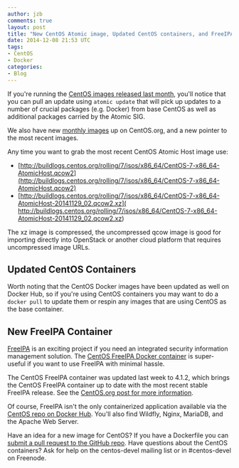 ```yaml
---
author: jzb
comments: true
layout: post
title: "New CentOS Atomic image, Updated CentOS containers, and FreeIPA 4.1.2"
date: 2014-12-08 21:53 UTC
tags:
- CentOS
- Docker
categories:
- Blog
---
```

If you're running the [CentOS images released last month](http://www.projectatomic.io/blog/2014/11/centos-atomic-sig-image-ready-for-testing/), you'll notice that you can pull an update using `atomic update` that will pick up updates to a number of crucial packages (e.g. Docker) from base CentOS as well as additional packages carried by the Atomic SIG.

We also have new [monthly images](http://buildlogs.centos.org/rolling/7/isos/x86_64/) up on CentOS.org, and a new pointer to the most recent images. 

Any time you want to grab the most recent CentOS Atomic Host image use:

 * [http://buildlogs.centos.org/rolling/7/isos/x86_64/CentOS-7-x86_64-AtomicHost.qcow2](http://buildlogs.centos.org/rolling/7/isos/x86_64/CentOS-7-x86_64-AtomicHost.qcow2)
 * [http://buildlogs.centos.org/rolling/7/isos/x86_64/CentOS-7-x86_64-AtomicHost-20141129_02.qcow2.xz](
http://buildlogs.centos.org/rolling/7/isos/x86_64/CentOS-7-x86_64-AtomicHost-20141129_02.qcow2.xz)

The xz image is compressed, the uncompressed qcow image is good for importing directly into OpenStack or another cloud platform that requires uncompressed image URLs.

## Updated CentOS Containers

Worth noting that the CentOS Docker images have been updated as well on Docker Hub, so if you're using CentOS containers you may want to do a `docker pull` to update them or respin any images that are using CentOS as the base container. 

## New FreeIPA Container
[FreeIPA](http://www.freeipa.org/page/Main_Page) is an exciting project if you need an integrated security information management solution. The [CentOS FreeIPA Docker container](http://seven.centos.org/2014/12/freeipa-4-1-2-and-centos/) is super-useful if you want to use FreeIPA with minimal hassle. 

The CentOS FreeIPA container was updated last week to 4.1.2, which brings the CentOS FreeIPA container up to date with the most recent stable FreeIPA release. See the [CentOS.org post for more information](http://seven.centos.org/2014/12/freeipa-4-1-2-and-centos/). 

Of course, FreeIPA isn't the only containerized application available via the [CentOS repo on Docker Hub](https://registry.hub.docker.com/repos/centos/). You'll also find Wildfly, Nginx, MariaDB, and the Apache Web Server.
 
Have an idea for a new image for CentOS? If you have a Dockerfile you can [submit a pull request to the GitHub repo](https://github.com/CentOS/CentOS-Dockerfiles). Have questions about the CentOS containers? Ask for help on the centos-devel mailing list or in #centos-devel on Freenode. 

